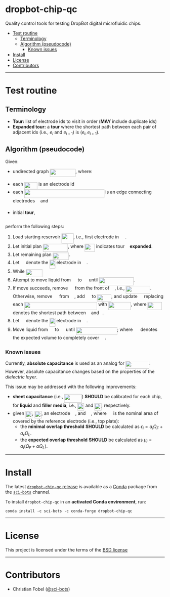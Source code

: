 # dropbot-chip-qc #

Quality control tools for testing DropBot digital microfluidic chips.

<!-- vim-markdown-toc GFM -->

* [Test routine](#test-routine)
    * [Terminology](#terminology)
    * [Algorithm (pseudocode)](#algorithm-pseudocode)
        * [Known issues](#known-issues)
* [Install](#install)
* [License](#license)
* [Contributors](#contributors)

<!-- vim-markdown-toc -->

-------------------------------------------------------------------------------

# Test routine

## Terminology

 - **Tour:** list of electrode ids to visit in order (**MAY** include duplicate ids)
 - **Expanded tour:** a **tour** where the shortest path between each pair of
   adjacent ids (i.e., $e_i$ and $e_{i+1}$) is $(e_i, e_{i+1})$.

## Algorithm (pseudocode)

Given:

 - undirected graph <img src="/tex/80a15e0d678bfe0964ebe9db394ab17b.svg?invert_in_darkmode&sanitize=true" align=middle width=80.94040514999999pt height=24.65753399999998pt/>, where:
  * each <img src="/tex/7f8701b1395fa57f1be3d120d1e4eb08.svg?invert_in_darkmode&sanitize=true" align=middle width=40.827471299999985pt height=22.465723500000017pt/> is an electrode id
  * each <img src="/tex/5c87ab8fb304e5929c13eab7158574d7.svg?invert_in_darkmode&sanitize=true" align=middle width=252.4530063pt height=27.945406500000026pt/> is an edge connecting electrodes <img src="/tex/332cc365a4987aacce0ead01b8bdcc0b.svg?invert_in_darkmode&sanitize=true" align=middle width=9.39498779999999pt height=14.15524440000002pt/> and <img src="/tex/deceeaf6940a8c7a5a02373728002b0f.svg?invert_in_darkmode&sanitize=true" align=middle width=8.649225749999989pt height=14.15524440000002pt/>
 - initial **tour**, <img src="/tex/927282af6764b7a5043162e6451c5eae.svg?invert_in_darkmode&sanitize=true" align=middle width=16.15873379999999pt height=31.799054100000024pt/>

perform the following steps:

1. Load starting reservoir <img src="/tex/524934d359267853b5d26e8812f80201.svg?invert_in_darkmode&sanitize=true" align=middle width=37.98526709999999pt height=31.799054100000024pt/>, i.e., first electrode in <img src="/tex/927282af6764b7a5043162e6451c5eae.svg?invert_in_darkmode&sanitize=true" align=middle width=16.15873379999999pt height=31.799054100000024pt/>.
2. Let initial plan <img src="/tex/1de7094e8899e8406bf7b78fdd8767fa.svg?invert_in_darkmode&sanitize=true" align=middle width=79.42923119999999pt height=24.65753399999998pt/>, where <img src="/tex/7997339883ac20f551e7f35efff0a2b9.svg?invert_in_darkmode&sanitize=true" align=middle width=31.99783454999999pt height=24.65753399999998pt/> indicates tour **<img src="/tex/332cc365a4987aacce0ead01b8bdcc0b.svg?invert_in_darkmode&sanitize=true" align=middle width=9.39498779999999pt height=14.15524440000002pt/> expanded**.
3. Let remaining plan <img src="/tex/2683b731e4ee16d99dd61e42cad0a475.svg?invert_in_darkmode&sanitize=true" align=middle width=51.86059724999999pt height=22.465723500000017pt/>.
4. Let <img src="/tex/b95c2b0aab2482e5bebd25332a4bbde0.svg?invert_in_darkmode&sanitize=true" align=middle width=12.30503669999999pt height=14.15524440000002pt/> denote the <img src="/tex/3def24cf259215eefdd43e76525fb473.svg?invert_in_darkmode&sanitize=true" align=middle width=18.32504519999999pt height=27.91243950000002pt/> electrode in <img src="/tex/df5a289587a2f0247a5b97c1e8ac58ca.svg?invert_in_darkmode&sanitize=true" align=middle width=12.83677559999999pt height=22.465723500000017pt/>.
5. While <img src="/tex/f58922a77e58e00d90b6d5cddf0487ba.svg?invert_in_darkmode&sanitize=true" align=middle width=52.106059499999986pt height=24.65753399999998pt/>
 1. Attempt to move liquid from <img src="/tex/add566ef276cab0dc7347620a8377612.svg?invert_in_darkmode&sanitize=true" align=middle width=14.206684799999989pt height=14.15524440000002pt/> to <img src="/tex/8d134381c046e045eaf1f19f41306963.svg?invert_in_darkmode&sanitize=true" align=middle width=14.206684799999989pt height=14.15524440000002pt/> until <img src="/tex/7a4ceff645b3d19c6bd0769baa467fa2.svg?invert_in_darkmode&sanitize=true" align=middle width=109.65580229999999pt height=24.65753399999998pt/>.
 2. If move succeeds, remove <img src="/tex/add566ef276cab0dc7347620a8377612.svg?invert_in_darkmode&sanitize=true" align=middle width=14.206684799999989pt height=14.15524440000002pt/> from the front of <img src="/tex/df5a289587a2f0247a5b97c1e8ac58ca.svg?invert_in_darkmode&sanitize=true" align=middle width=12.83677559999999pt height=22.465723500000017pt/>, i.e., <img src="/tex/56f111f1d9c265b4a21085edd5533ef1.svg?invert_in_darkmode&sanitize=true" align=middle width=76.81481279999998pt height=24.65753399999998pt/>.  Otherwise, remove <img src="/tex/8d134381c046e045eaf1f19f41306963.svg?invert_in_darkmode&sanitize=true" align=middle width=14.206684799999989pt height=14.15524440000002pt/> from <img src="/tex/5201385589993766eea584cd3aa6fa13.svg?invert_in_darkmode&sanitize=true" align=middle width=12.92464304999999pt height=22.465723500000017pt/>, add <img src="/tex/8d134381c046e045eaf1f19f41306963.svg?invert_in_darkmode&sanitize=true" align=middle width=14.206684799999989pt height=14.15524440000002pt/> to <img src="/tex/6030e0f5edbb1383ab4b250382767d99.svg?invert_in_darkmode&sanitize=true" align=middle width=45.02246264999999pt height=22.465723500000017pt/>, and update <img src="/tex/df5a289587a2f0247a5b97c1e8ac58ca.svg?invert_in_darkmode&sanitize=true" align=middle width=12.83677559999999pt height=22.465723500000017pt/> replacing each <img src="/tex/94387c4a1f766b790e518cec2478145d.svg?invert_in_darkmode&sanitize=true" align=middle width=229.84764164999999pt height=24.65753399999998pt/> with <img src="/tex/2887fae492b024fa448fcb7bafd37842.svg?invert_in_darkmode&sanitize=true" align=middle width=71.63830244999998pt height=24.65753399999998pt/>, where <img src="/tex/41fcf5a9f2f993748027cc85f6b2395d.svg?invert_in_darkmode&sanitize=true" align=middle width=44.48447354999999pt height=24.65753399999998pt/> denotes the shortest path between <img src="/tex/44bc9d542a92714cac84e01cbbb7fd61.svg?invert_in_darkmode&sanitize=true" align=middle width=8.68915409999999pt height=14.15524440000002pt/> and <img src="/tex/4bdc8d9bcfb35e1c9bfb51fc69687dfc.svg?invert_in_darkmode&sanitize=true" align=middle width=7.054796099999991pt height=22.831056599999986pt/>.
6. Let <img src="/tex/b95c2b0aab2482e5bebd25332a4bbde0.svg?invert_in_darkmode&sanitize=true" align=middle width=12.30503669999999pt height=14.15524440000002pt/> denote the <img src="/tex/3def24cf259215eefdd43e76525fb473.svg?invert_in_darkmode&sanitize=true" align=middle width=18.32504519999999pt height=27.91243950000002pt/> electrode in <img src="/tex/df5a289587a2f0247a5b97c1e8ac58ca.svg?invert_in_darkmode&sanitize=true" align=middle width=12.83677559999999pt height=22.465723500000017pt/>.
7. Move liquid from <img src="/tex/add566ef276cab0dc7347620a8377612.svg?invert_in_darkmode&sanitize=true" align=middle width=14.206684799999989pt height=14.15524440000002pt/> to <img src="/tex/8d134381c046e045eaf1f19f41306963.svg?invert_in_darkmode&sanitize=true" align=middle width=14.206684799999989pt height=14.15524440000002pt/> until <img src="/tex/da012753bd0cbcaab201c26409bb0c57.svg?invert_in_darkmode&sanitize=true" align=middle width=130.01737814999998pt height=24.65753399999998pt/>; where <img src="/tex/d9324c21b00105263d6f54123813d99c.svg?invert_in_darkmode&sanitize=true" align=middle width=16.45747124999999pt height=14.15524440000002pt/> denotes the expected volume to completely cover <img src="/tex/8d134381c046e045eaf1f19f41306963.svg?invert_in_darkmode&sanitize=true" align=middle width=14.206684799999989pt height=14.15524440000002pt/>.

### Known issues

Currently, **absolute capacitance** is used as an analog for <img src="/tex/e9c9ff78a11a9e77b9c4bae39e056218.svg?invert_in_darkmode&sanitize=true" align=middle width=74.72633519999998pt height=24.65753399999998pt/>.  However, absolute capacitance changes based on the properties of the _dielectric layer_.

This issue may be addressed with the following improvements:

 - **sheet capacitance** (i.e., <img src="/tex/6a6ac3632de852fcc4b13ea5b5187762.svg?invert_in_darkmode&sanitize=true" align=middle width=55.57863464999999pt height=26.76175259999998pt/>) **SHOULD** be calibrated for each chip, for **liquid** and **filler media**, i.e., <img src="/tex/217f97c7d53b63f01d0479a45912f7df.svg?invert_in_darkmode&sanitize=true" align=middle width=20.89050314999999pt height=22.465723500000017pt/> and <img src="/tex/d5d7b8e2020cf6d20bf4babce1f2495e.svg?invert_in_darkmode&sanitize=true" align=middle width=21.97842239999999pt height=22.465723500000017pt/>, respectively.
 - given <img src="/tex/217f97c7d53b63f01d0479a45912f7df.svg?invert_in_darkmode&sanitize=true" align=middle width=20.89050314999999pt height=22.465723500000017pt/>, <img src="/tex/d5d7b8e2020cf6d20bf4babce1f2495e.svg?invert_in_darkmode&sanitize=true" align=middle width=21.97842239999999pt height=22.465723500000017pt/>, an electrode <img src="/tex/b95c2b0aab2482e5bebd25332a4bbde0.svg?invert_in_darkmode&sanitize=true" align=middle width=12.30503669999999pt height=14.15524440000002pt/>, and <img src="/tex/65ed4b231dcf18a70bae40e50d48c9c0.svg?invert_in_darkmode&sanitize=true" align=middle width=13.340053649999989pt height=14.15524440000002pt/>, where <img src="/tex/65ed4b231dcf18a70bae40e50d48c9c0.svg?invert_in_darkmode&sanitize=true" align=middle width=13.340053649999989pt height=14.15524440000002pt/> is the nominal area of <img src="/tex/b95c2b0aab2482e5bebd25332a4bbde0.svg?invert_in_darkmode&sanitize=true" align=middle width=12.30503669999999pt height=14.15524440000002pt/> covered by the reference electrode (i.e., top plate):
   * the **minimal overlap threshold** **SHOULD** be calculated as $\epsilon_i = a_i \Omega_F + a_\epsilon \Omega_L$.
   * the **expected overlap threshold** **SHOULD** be calculated as $\mu_i = a_i \left(\Omega_F + \alpha \Omega_L\right)$.

-------------------------------------------------------------------------------

# Install

The latest [`dropbot-chip-qc` release][1] is available as a
[Conda][2] package from the [`sci-bots`][2] channel.

To install `dropbot-chip-qc` in an **activated Conda environment**, run:

    conda install -c sci-bots -c conda-forge dropbot-chip-qc

-------------------------------------------------------------------------------

# License

This project is licensed under the terms of the [BSD license](/LICENSE.md)

-------------------------------------------------------------------------------

# Contributors

 - Christian Fobel ([@sci-bots](https://github.com/sci-bots))


[1]: https://github.com/sci-bots/dropbot-chip-qc
[2]: https://anaconda.org/sci-bots/dropbot-chip-qc
